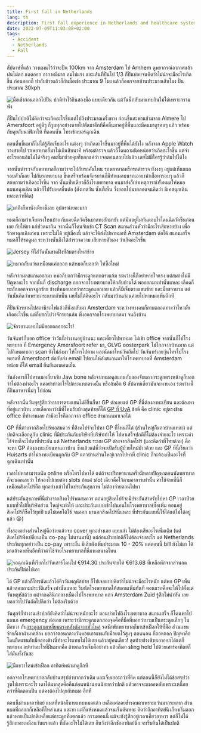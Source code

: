 ```yaml
---
title: First fall in Netherlands
lang: th
description: First fall experience in Netherlands and healthcare system here
date: 2022-07-09T11:03:08+02:00
tags:
  - Accident
  - Netherlands
  - Fall
---
```


สัปดาห์ที่แล้ว วางแผนไว้ว่าจะปั่น 100km จาก Amsterdam ไป Arnhem ดูพยากรณ์อากาศแล้ว ฝนไม่ตก
แดดออก อากาศดีมาก ลมไม่แรง และเส้นที่ปั่นไป 1/3 ก็ปั่นบ่อยจนคิดว่าไม่น่าจะมีอะไรเกิดขึ้น ก่อนออกก็
ทำกับข้าวแล้วก็กินมื้อเช้า ประมาณ 9 โมง แล้วก็ออกจากบ้านประมาณสิบโมง ปั่นประมาณ 30kph

![มื้อเช้าก่อนออกไปปั่น ปกติทำไว้กินสองมื้อ แบบเดียวกัน แต่วันนี้กลับมาแทบกินไม่ได้เพราะกรามพัง](breakfast.png)

ก็ปั่นไปปกติไม่คิดว่าจะเกิดอะไรขึ้นแต่ไปถึงประมาณครึ่งทาง ก่อนขึ้นสะพานข้ามจาก Almere ไป Amersfoort
อยู่ดีๆ ก็วูบทุกอย่างหายไปตัดมาอีกทีคือตื่นมาอยู่ที่พื้นและมีคนมาดูรอบๆ แล้ว พร้อมกับคุยกับนาฬิกาให้ ที่ตอนนั้น
โทรเข้าเบอร์ฉุกเฉิน

<div class='strava-embed-placeholder' data-embed-type='activity' data-embed-id='7401841009'></div><script src='https://strava-embeds.com/embed.js'></script>

ตอนตื่นขึ้นมาก็ไม่ได้รู้สึกเจ็บอะไร แต่งงๆ ว่าเกิดอะไรขึ้นมาอยู่ที่พื้นได้ยังไง หลังจาก Apple Watch วางสายไป
รถพยาบาลก็มาไม่เกินสิบนาที พร้อมตำรวจ แล้วก็โดนถามนิดหน่อยว่าเกิดอะไรขึ้น แต่จำอะไรตอนล้มไม่ได้จริงๆ
คนที่มาช่วยคุยก็บอกแค่ว่า เจอตอนสลบไปแล้ว เลยไม่มีใครรู้ว่าล้มไปได้ไง

จากนั้นตำรวจกับพยาบาลก็ถามว่าจะไปกับรถคันไหน รถพยาบาลหรือรถตำรวจ ยังงงๆ อยู่แต่เห็นแผลรอบตัวก็เลย
ไปกับรถพยาบาล ขึ้นเสร็จพร้อมจักรยานก็มีทำแผลบนรถเอายาฆ่าเชื้อทารอบๆ แล้วก็สอบถามว่าเกิดอะไรขึ้น จาก
นั้นแป๊บเดียวก็ถึงโรงพยาบาล คนมาส่งก็เล่าเหตุการณ์ทั้งหมดให้หมอแผนกฉุกเฉิน แล้วก็ไปรับเคสอื่นต่อ (สังเกตวัน
นั้นก็เห็น วิ่งออกไปมาตลอดจนคิดว่า มีเคสฉุกเฉินเยอะกว่าที่คิด)

![มาถึงก็มานั่งเตียงนี้เลย อุปกรณ์เยอะมาก](emergency-room.png)

หมอก็ถามว่าเจ็บตรงไหนบ้าง กับเคยฉีดวัคซีนบาดทะยักมายัง แต่มึนอยู่ไม่ทันตอบไรโดนฉีดวัคซีนก่อนเลย กับให้ยา
แก้ปวดมากิน จากนั้นก็โดนจับเข้า CT Scan สแกนส่วนหัวว่ามีอะไรเสียหายบ้าง เพื่อรักษาฉุกเฉินก่อน เพราะไม่ได้
อยู่เมืองนี้ แล้วจะได้ส่งไปหาหมอที่ Amsterdam ต่อได้ สแกนเสร็จหมอก็ให้รอดูผล ระหว่างนั้นถึงได้สำรวจความ
เสียหายตัวเอง ว่าเกิดอะไรขึ้น

![Jersey ที่ใส่วันนั้นขาดฝั่งที่ล้มตรงไหล่ซ้าย](tear-jersey.png)

![หมวกกับแว่นเหมือนแค่ถลอก แต่หมอก็บอกว่า ให้ซื้อใหม่](helmet.png)

หลังจากผลสแกนออกมา หมอก็บอกว่ามีกระดูกแตกตรงแก้ม ระหว่างนี้ก็อย่าหายใจแรง แต่สมองไม่มีปัญหาอะไร
จากนั้นก็ discharge ออกจากโรงพยาบาลให้กลับบ้านได้ พอออกมาเท่านั้นแหละ เลือดก็ทะลักออกจากจมูกซ้าย
ข้างที่หมอบอกว่ากระดูกแตกเลย แล้วก็มีเจ็บตรงแขนซ้าย และมือขวาบวม แต่วันนั้นคิดว่าเพราะกระแทกกับพื้น
เลยไม่ได้คิดอะไร กลับมาบ้านก่อนค่อยไปหาหมอเพิ่มอีกที

ก็ปั่นจักรยานไปสถานีรถไฟแล้วก็นั่งกลับมา Amsterdam ระหว่างทางคนก็ถามตลอดทางว่าไหวมั้ย เกิดอะไรขึ้น
แต่ก็บอกไปว่าจักรยานล้ม พึ่งออกจากโรงพยาบาลมา จนถึงบ้าน

![จักรยานแทบไม่มีลอยถลอกอะไร!](bike.png)

วันจันทร์ก็บอก office ว่าวันนี้ทำงานอยู่บ้านนะ และเดี๋ยวไปหาหมอ ไม่เข้า office จากนั้นก็ไปโรงพยาบาล
ที่ Emergency Amersfoort refer มา, OLVG oosterpark ไม่ไกลจากบ้านมาก แต่ไปถึงหมอบอก scan
ยังไม่ส่งมา ให้โทรไปตาม และนัดมาใหม่วันถัดไป วันจันทร์เลยวุ่นโทรไปโรงพยาลที่ Amersfoort ต่อกับส่ง
email ไปตามให้ส่งสแกนมาให้โรงพยาบาลที่ Amsterdam หน่อย ก็ได้ email ยืนยันมาตอนเย็น

วันอังคารก็ไปหาหมอเกี่ยวกับ Jaw bone หลังจากหมอดูสแกนกับลองจับแถวกระดูกตรงหน้าดูก็บอกว่าไม่ต้องทำอะไร
แค่อย่าทำอะไรไปกระแทกตรงนั้น หรือล้มอีก 6 สัปดาห์เดี๋ยวมันจะหายเอง ระหว่างนี้ก็กินอาหารนิ่มๆ ไปก่อน

หลังจากนั้นวันพุธรู้สึกว่าอาการตรงแขนไม่ดีขึ้นก็หา GP ต่อเลยแต่ GP ที่นี่ต้องลงทะเบียน และต้องหาที่อยู่แถวบ้าน
เลยเลือกหาว่ามีที่ไหนรับบ้างสุดท้ายก็ได้ [GP ที่ UvA](https://www.huisartsenamsterdam.nl/) ข้อดี
คือ clinic อยู่ตรงข้าม office ที่ทำงานเลย ถ้ามีอะไรก็ออกจาก office ข้ามถนนมาเจอได้

GP ที่นี่ต่างจากสิงคโปร์พอสมควร ที่สิงคโปร์จะไปหา GP ที่ไหนก็ได้ (ส่วนใหญ่ก็แถวบ้านแหละ) แต่ปกติจะเลือกดูกับ
clinic ที่มีประกันกับบริษัทที่บริษัททำให้ ไปหาเสร็จปกติก็ไม่ต้องจ่ายอะไร เพราะค่าใช้จ่ายก็จะไปหาที่ประกัน
แต่ Netherlands ระบบ GP ต่างจากสิงคโปร์ (และคิดว่าที่ไทยด้วย) คือจะหา GP ต้องลงทะเบียนหาแถวบ้าน
ซึ่งแล้วแต่ที่ว่าจะเปิดรับผู้ป่วยใหม่ป่าวด้วย และ GP ที่นี่เรียกว่า Huisarts ถ้าไม่ลงทะเบียนผูกกับ GP
แถวบ้านส่วนใหญ่เวลาไปหาที่ clinic ก็จะต้องเป็นอะไรที่ฉุกเฉินเท่านั้น

เวลาไปหาสามารถนัด online หรือโทรไปหาได้ แต่ถ้าจะปรึกษานานหรือมีหลายปัญหาตอนนัดพยาบาลก็จะบอกเลยว่า
ให้จองไปเลยสอง slots ถ้าแค่ slot เดียวคือไว้ตามอาการเท่านั้น ค่าใช้จ่ายที่นี่ก็เหมือนสิงคโปร์คือ
ทุกอย่างเข้าไปในประกันสุขภาพ ไม่ต้องจ่ายตอนไปหา

แต่ประกันสุขภาพที่นี่ต่างจากสิงคโปร์พอสมควร ตอนอยู่สิงคโปร์จะมีประกันสำหรับไปหา GP เวลาป่วยแบบทั่วไปที่บริษัทส่วน
ใหญ่จะทำให้ และประกันแบบเข้าไปนอนในโรงพยาบาล(ซื้อเพิ่ม ตอนอยู่สิงคโปร์ก็ซื้อไว้ทุกปี แต่ไม่เคยได้ใช้ จนออก
มานอกสิงคโปร์นี่แหละ ที่ประกันแบบนี้ใช้ได้แต่ไม่ได้อยู่แล้ว 😫)

ทั้งสองอย่างส่วนใหญ่คือจ่ายแล้วจบ cover ทุกอย่างเลย แบบเก่า ไม่ต้องเสียอะไรเพิ่มเติม (แต่สิงคโปร์พึ่งเปลี่ยนเป็น
co-pay ไม่นานมานี้) แต่ก่อนป่วยปกติก็ไม่ต้องจ่ายอะไร แต่ Netherlands ประกันทุกอย่าวเป็น co-pay เพราะงั้น
มีเสียตังเพิ่มประมาณ 10 - 20% แต่ตอนนี้ bill ยังไม่มา ได้มาแล้วคงเห็นอีกทีว่าค่าใช้จ่ายโรงพยาบาลที่นี่แพงขนาดไหน

![รถฉุกเฉินที่เรียกไปวันเสาร์โดนไป €914.30 ประกันจ่ายให้ €613.68 ที่เหลือหักจากส่วนลดประกันปีต่อไปเอา](emergency-cost.png)

ได้ GP แล้วก็โทรนัดแล้วได้คิววันพฤหัสบ่าย ก็ไปเจอแบบคิดว่าไม่น่าจะมีอะไรหนัก แต่พอ GP เห็นแล้วสอบถามประวัติเสร็จ
เท่านั้นแหละ รีบนัดโรงพยาบาลให้สแกนเพิ่มทันที ตอนแรกคือจะให้ไปตั้งแต่วันพฤหัสด้วย แต่จากคลินิกกลางเมืองไปโรงพยาบาล
แถว Amsterdam Zuid รู้สึกไม่น่าทัน เลยบอกว่าไปวันถัดไปดีกว่า ไม่ต้องรีบด้วย

วันศุกร์ก็ทำงานเช้าปกติยังคิดว่าไม่น่าจะหนักอะไร ตอนบ่ายไปถึงโรงพยาบาล สแกนเสร็จ ก็โดนพาไปแผนก emergency
ต่อเลย เพราะว่ามีกระดูกแตกสองจุดคือที่มือที่บอกว่าบวมเป็นกระดูกเล็กๆ ในมือขวา กับ[กระดูกสามเหลี่ยมตรงหลังถัดจากหัวไหล่](https://orthoinfo.aaos.org/en/diseases--conditions/scapula-shoulder-blade-fractures/)
รอซักพักพยาบาลก็มาเข้าเฝือกให้ที่มือ ส่วนแขนซ้ายก็เอาผ้ามาคล้อง บอกว่าตอนกลางวันคอยเอาแขนกับมือยกไว้สูงๆ ตอนนอน
ก็ถอดออก ปัญหาคือโดนยึึดแขนกับมือสองข้างนี่ทำอะไรแทบไม่ได้เลย แล้วอยู่คนเดียว! สุดท้ายข้างซ้ายเอาออกได้แต่ก็พยายาม
อย่าทำอะไรที่ฝึนมากคือ ถ้ายกแล้วเจ็บก็อย่าทำ แล้วก็เอา sling hold ไปด้วยเสาร์อาทิตย์ก็ใส่มันทั้งวันซะ

![มือขวาโดนเข้าเฝือก อาทิตย์หน้ามาดูอีกที](cast.png)

ออกจากโรงพยาบาลกลับบ้านสรุปลำบากกว่าเดิม และเจ็บเยอะกว่าที่คิด แต่ตอนนี้ก็ยังไม่ได้ข้อสรุปว่าวูบไปเพราะอะไร
เดาได้มากสุดคือคืนก่อนหน้านอนน้อยกว่าปกติ แล้วอาจจะเผลอหลับเพราะเหนื่อยกว่าที่คิดตอนปั่น แต่คงต้องไปคุยกับหมอ
อีกที

ตอนนี้ผ่านมาอาทิตย์ แผลที่หน้าก็หายแทบหมดแล้ว เหลือแค่ลอยช้ำรอบตาเพราะแว่นมากระแทก ส่วนแผลที่ถลอกก็เหลือที่ไหล่ แขน
และขา แต่ก็แห้งหมดแล้วจนเริ่มคันหละ คิดว่าอีกอาทิตย์นึงก็คงเริ่มลอกแล้วหายเป็นปกติเหลือแต่กระดูกที่แตกแล้ว กรามตอนนี้
แม้จะยังรู้สึกอยู่เวลาเคี้ยวอาหาร แต่ก็ไม่ได้รู้สึกเยอะเหมือนวันแรกแล้ว ที่กัดอะไรไม่ได้เลย ก็หวังว่าอีกซักอาทิตย์นึง
จะเริ่มกินได้เป็นปกติ
